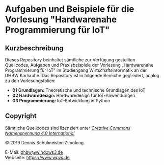 Aufgaben und Beispiele für die Vorlesung "Hardwarenahe Programmierung für IoT"
==============================================================================

Kurzbeschreibung
----------------

Dieses Repository beinhaltet sämtliche zur Verfügung gestellten Quellcodes,
Aufgaben und Praxisbeispiele der Vorlesung „Hardwarenahe Programmierung für IoT”
im Studiengang Wirtschaftsinformatik an der DHBW Karlsruhe. Das Repository ist
in folgende Bereiche gegliedert, analog zu den Vorlesungsfolien:

 * **01 Grundlagen:** Theoretische und technische Grundlagen des IoT
 * **02 Hardwaredesign:** Hardwaredesign für IoT-Anwendungen
 * **03 Programmierung:** IoT-Entwicklung in Python

Copyright
---------

Sämtliche Quellcodes sind lizenziert unter
[_Creative Commons Namensnennung 4.0 International_](http://creativecommons.org/licenses/by/4.0/)

© 2019 Dennis Schulmeister-Zimolong <br/>

E-Mail: [dhbw@windows3.de](mailto:dhbw@windows3.de) <br/>
Webseite: https://www.wpvs.de

